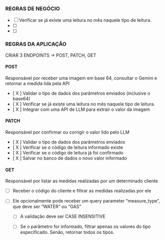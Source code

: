 ### REGRAS DE NEGÓCIO

- [ ] Verificar se já existe uma leitura no mês naquele tipo de leitura.
- [ ]
- [ ]

### REGRAS DA APLICAÇÃO

CRIAR 3 ENDPOINTS -> POST, PATCH, GET

#### POST

Responsável por receber uma imagem em base 64, consultar o Gemini e retornar a
medida lida pela API

- [ X ] Validar o tipo de dados dos parâmetros enviados (inclusive o base64)
- [ X ] Verificar se já existe uma leitura no mês naquele tipo de leitura.
- [ X ] Integrar com uma API de LLM para extrair o valor da imagem

#### PATCH

Responsável por confirmar ou corrigir o valor lido pelo LLM

- [ X ] Validar o tipo de dados dos parâmetros enviados
- [ X ] Verificar se o código de leitura informado existe
- [ X ] Verificar se o código de leitura já foi confirmado
- [ X ] Salvar no banco de dados o novo valor informado

#### GET

Responsável por listar as medidas realizadas por um determinado cliente

- [ ] Receber o código do cliente e filtrar as medidas realizadas por ele
- [ ] Ele opcionalmente pode receber um query parameter “measure_type”, que
      deve ser “WATER” ou “GAS”

  - [ ] A validação deve ser CASE INSENSITIVE

  - [ ] Se o parâmetro for informado, filtrar apenas os valores do tipo
        especificado. Senão, retornar todos os tipos.
